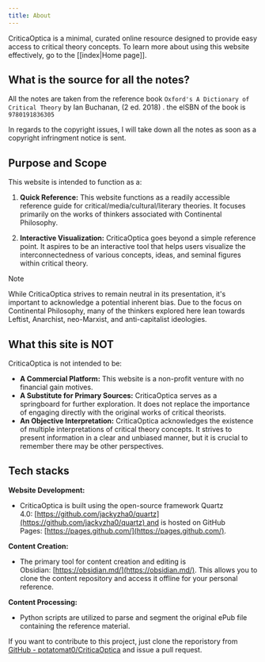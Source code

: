 ```yaml
---
title: About
---
```


CriticaOptica is a minimal, curated online resource designed to provide easy access to critical theory concepts. To learn more about using this website effectively, go to the [[index|Home page]]. 
## What is the source for all the notes? 

All the notes are taken from the reference book `Oxford's A Dictionary of Critical Theory` by Ian Buchanan, (2 ed. 2018) . the eISBN of the book is `9780191836305`

In regards to the copyright issues, I will take down all the notes as soon as a copyright infringment notice is sent. 

## Purpose and Scope

This website is intended to function as a:

1. **Quick Reference:** This website functions as a readily accessible reference guide for critical/media/cultural/literary theories. It focuses primarily on the works of thinkers associated with Continental Philosophy.
    
2. **Interactive Visualization:** CriticaOptica goes beyond a simple reference point. It aspires to be an interactive tool that helps users visualize the interconnectedness of various concepts, ideas, and seminal figures within critical theory.

> [!NOTE]
> While CriticaOptica strives to remain neutral in its presentation, it's important to acknowledge a potential inherent bias. Due to the focus on Continental Philosophy, many of the thinkers explored here lean towards Leftist, Anarchist, neo-Marxist, and anti-capitalist ideologies. 
## What this site is NOT 

CriticaOptica is not intended to be:

- **A Commercial Platform:** This website is a non-profit venture with no financial gain motives.
- **A Substitute for Primary Sources:** CriticaOptica serves as a springboard for further exploration. It does not replace the importance of engaging directly with the original works of critical theorists.
- **An Objective Interpretation:** CriticaOptica acknowledges the existence of multiple interpretations of critical theory concepts. It strives to present information in a clear and unbiased manner, but it is crucial to remember there may be other perspectives.
## Tech stacks 

**Website Development:**

- CriticaOptica is built using the open-source framework Quartz 4.0: [https://github.com/jackyzha0/quartz](https://github.com/jackyzha0/quartz) and is hosted on GitHub Pages: [https://pages.github.com/](https://pages.github.com/).

**Content Creation:**

- The primary tool for content creation and editing is Obsidian: [https://obsidian.md/](https://obsidian.md/). This allows you to clone the content repository and access it offline for your personal reference.

**Content Processing:**

- Python scripts are utilized to parse and segment the original ePub file containing the reference material.

If you want to contribute to this project, just clone the reporistory from [GitHub - potatomat0/CriticaOptica](https://github.com/potatomat0/criticaOptica/) and issue a pull request.